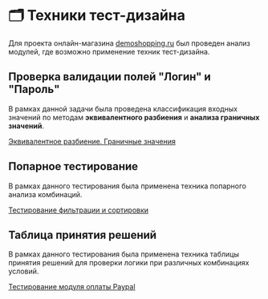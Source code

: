 # 🗂️ Техники тест-дизайна

Для проекта онлайн-магазина [demoshopping.ru](https://demoshopping.ru/) был проведен анализ модулей, где возможно применение техник тест-дизайна.

## Проверка валидации полей "Логин" и "Пароль"

В рамках данной задачи была проведена классификация входных значений по методам **эквивалентного разбиения** и **анализа граничных значений**.

[Эквивалентное разбиение. Граничные значения](https://docs.google.com/spreadsheets/d/1qnN9mdUF_fEVa4HHEgrn4CdAJB7qWne3K5z9SMylD4o/edit?usp=sharing)

## Попарное тестирование

В рамках данного тестирования была применена техника попарного анализа комбинаций.

[Тестирование фильтрации и сортировки](https://docs.google.com/spreadsheets/d/1U_mCIyJVsxB8UXvs0UggYzrv9LgDK8hBwDiE-qquSdI/edit?usp=sharing)

## Таблица принятия решений

В рамках данного тестирования была применена техника таблицы принятия решений для проверки логики при различных комбинациях условий.

[Тестирование модуля оплаты Paypal](https://docs.google.com/spreadsheets/d/1lZmdhg-cqL_NC1Aula2se3fPUsyW87dru9lKPCMs_co/edit?usp=sharing)
